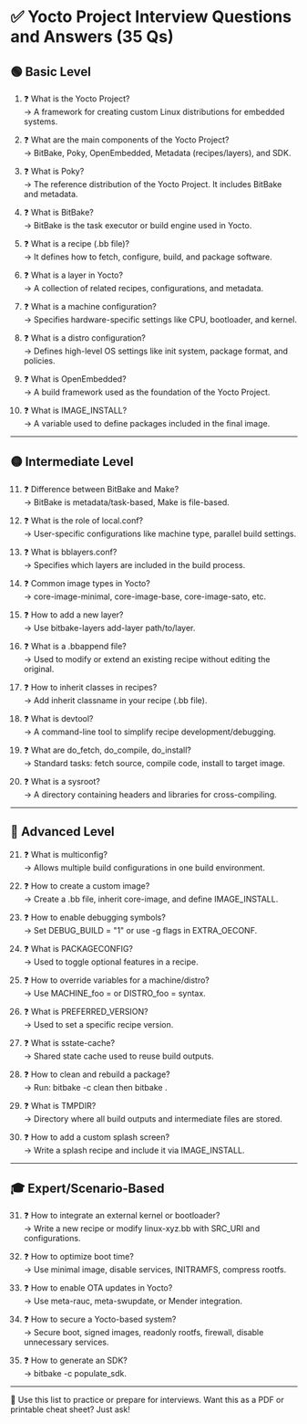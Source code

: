 # ✅ Yocto Project Interview Questions and Answers (35 Qs)

## 🟢 Basic Level

1. ❓ What is the Yocto Project?  
   → A framework for creating custom Linux distributions for embedded systems.

2. ❓ What are the main components of the Yocto Project?  
   → BitBake, Poky, OpenEmbedded, Metadata (recipes/layers), and SDK.

3. ❓ What is Poky?  
   → The reference distribution of the Yocto Project. It includes BitBake and metadata.

4. ❓ What is BitBake?  
   → BitBake is the task executor or build engine used in Yocto.

5. ❓ What is a recipe (.bb file)?  
   → It defines how to fetch, configure, build, and package software.

6. ❓ What is a layer in Yocto?  
   → A collection of related recipes, configurations, and metadata.

7. ❓ What is a machine configuration?  
   → Specifies hardware-specific settings like CPU, bootloader, and kernel.

8. ❓ What is a distro configuration?  
   → Defines high-level OS settings like init system, package format, and policies.

9. ❓ What is OpenEmbedded?  
   → A build framework used as the foundation of the Yocto Project.

10. ❓ What is IMAGE_INSTALL?  
    → A variable used to define packages included in the final image.

---

## 🟡 Intermediate Level

11. ❓ Difference between BitBake and Make?  
    → BitBake is metadata/task-based, Make is file-based.

12. ❓ What is the role of local.conf?  
    → User-specific configurations like machine type, parallel build settings.

13. ❓ What is bblayers.conf?  
    → Specifies which layers are included in the build process.

14. ❓ Common image types in Yocto?  
    → core-image-minimal, core-image-base, core-image-sato, etc.

15. ❓ How to add a new layer?  
    → Use bitbake-layers add-layer path/to/layer.

16. ❓ What is a .bbappend file?  
    → Used to modify or extend an existing recipe without editing the original.

17. ❓ How to inherit classes in recipes?  
    → Add inherit classname in your recipe (.bb file).

18. ❓ What is devtool?  
    → A command-line tool to simplify recipe development/debugging.

19. ❓ What are do_fetch, do_compile, do_install?  
    → Standard tasks: fetch source, compile code, install to target image.

20. ❓ What is a sysroot?  
    → A directory containing headers and libraries for cross-compiling.

---

## 🔴 Advanced Level

21. ❓ What is multiconfig?  
    → Allows multiple build configurations in one build environment.

22. ❓ How to create a custom image?  
    → Create a .bb file, inherit core-image, and define IMAGE_INSTALL.

23. ❓ How to enable debugging symbols?  
    → Set DEBUG_BUILD = "1" or use -g flags in EXTRA_OECONF.

24. ❓ What is PACKAGECONFIG?  
    → Used to toggle optional features in a recipe.

25. ❓ How to override variables for a machine/distro?  
    → Use MACHINE_foo = or DISTRO_foo = syntax.

26. ❓ What is PREFERRED_VERSION?  
    → Used to set a specific recipe version.

27. ❓ What is sstate-cache?  
    → Shared state cache used to reuse build outputs.

28. ❓ How to clean and rebuild a package?  
    → Run: bitbake -c clean <recipe> then bitbake <recipe>.

29. ❓ What is TMPDIR?  
    → Directory where all build outputs and intermediate files are stored.

30. ❓ How to add a custom splash screen?  
    → Write a splash recipe and include it via IMAGE_INSTALL.

---

## 🎓 Expert/Scenario-Based

31. ❓ How to integrate an external kernel or bootloader?  
    → Write a new recipe or modify linux-xyz.bb with SRC_URI and configurations.

32. ❓ How to optimize boot time?  
    → Use minimal image, disable services, INITRAMFS, compress rootfs.

33. ❓ How to enable OTA updates in Yocto?  
    → Use meta-rauc, meta-swupdate, or Mender integration.

34. ❓ How to secure a Yocto-based system?  
    → Secure boot, signed images, readonly rootfs, firewall, disable unnecessary services.

35. ❓ How to generate an SDK?  
    → bitbake <image-name> -c populate_sdk.

---

📌 Use this list to practice or prepare for interviews. Want this as a PDF or printable cheat sheet? Just ask!
